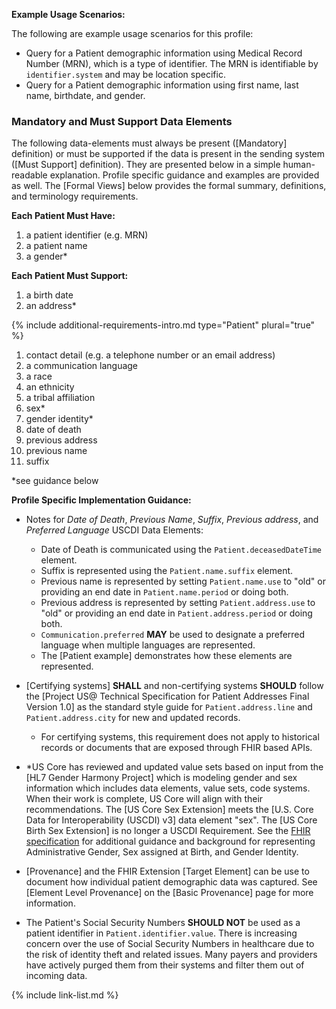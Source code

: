 
**Example Usage Scenarios:**

The following are example usage scenarios for this profile:

-   Query for a Patient demographic information using Medical Record
    Number (MRN), which is a type of identifier. The MRN is identifiable
    by `identifier.system` and may be location specific.
-   Query for a Patient demographic information using first name, last
    name, birthdate, and gender.

### Mandatory and Must Support Data Elements


The following data-elements must always be present ([Mandatory] definition) or must be supported if the data is present in the sending system ([Must Support] definition). They are presented below in a simple human-readable explanation.  Profile specific guidance and examples are provided as well.  The [Formal Views] below provides the  formal summary, definitions, and  terminology requirements.  

**Each Patient Must Have:**

1. a patient identifier (e.g. MRN)
1. a patient name
1. a gender*

**Each Patient Must Support:**

1. a birth date
1. an address*

{% include additional-requirements-intro.md type="Patient" plural="true" %}

1. contact detail (e.g. a telephone number or an email address)
2. a communication language
3. a race
4. an ethnicity
5. a tribal affiliation
6. sex*
7. gender identity*
8. date of death
9. previous address
10. previous name
11. suffix

*see guidance below

**Profile Specific Implementation Guidance:**
- Notes for *Date of Death*, *Previous Name*, *Suffix*, *Previous address*, and *Preferred Language* USCDI Data Elements: 
  - Date of Death is communicated using the `Patient.deceasedDateTime` element.
  - Suffix is represented using the `Patient.name.suffix` element.
  - Previous name is represented by setting `Patient.name.use` to "old" or providing an end date in `Patient.name.period` or doing both.
  - Previous address is represented by setting `Patient.address.use` to "old" or providing an end date in `Patient.address.period` or doing both.
  - `Communication.preferred` **MAY** be used to designate a preferred language when multiple languages are represented. 
  - The [Patient example] demonstrates how these elements are represented.

- [Certifying systems] **SHALL** and non-certifying systems **SHOULD** follow the [Project US@ Technical Specification for Patient Addresses Final Version 1.0] as the standard style guide for `Patient.address.line` and  `Patient.address.city` for new and updated records.

   - For certifying systems, this requirement does not apply to historical records or documents that are exposed through FHIR based APIs.

- \*US Core has reviewed and updated value sets based on input from the [HL7 Gender Harmony Project] which is modeling gender and sex information which includes data elements, value sets, code systems.  When their work is complete, US Core will align with their recommendations. The [US Core Sex Extension] meets the [U.S. Core Data for Interoperability (USCDI) v3] data element "sex". The [US Core Birth Sex Extension] is no longer a USCDI Requirement. See the [FHIR specification]({{site.data.fhir.path}}patient.html#gender) for additional guidance and background for representing Administrative Gender, Sex assigned at Birth, and Gender Identity.
- [Provenance] and the FHIR Extension [Target Element] can be use to document how individual patient demographic data was captured. See [Element Level Provenance] on the [Basic Provenance] page for more information.
- The Patient's Social Security Numbers **SHOULD NOT** be used as a patient identifier in `Patient.identifier.value`. There is increasing concern over the use of Social Security Numbers in healthcare due to the risk of identity theft and related issues. Many payers and providers have actively purged them from their systems and filter them out of incoming data.

{% include link-list.md %}
